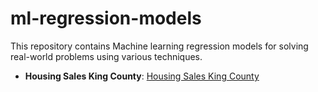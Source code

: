 # ml-regression-models
This repository contains Machine learning regression models for solving real-world problems using various techniques.

- **Housing Sales King County**: [Housing Sales King County](https://github.com/guilhermegarcia-ai/ml-regression-models/tree/main/housing-sales-king-county)
